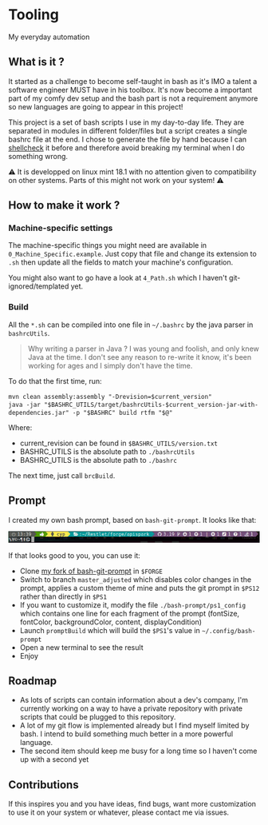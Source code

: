 # Tooling
My everyday automation

## What is it ?

It started as a challenge to become self-taught in bash as it's IMO a talent a software engineer MUST have in his toolbox. It's now become a important part of my comfy dev setup and the bash part is not a requirement anymore
so new languages are going to appear in this project!

This project is a set of bash scripts I use in my day-to-day life. They are separated in modules in different folder/files but a script creates a single bashrc file at the end. 
I chose to generate the file by hand because I can [shellcheck](https://www.shellcheck.net/) it before and therefore avoid breaking my terminal when I do something wrong.

:warning: It is developped on linux mint 18.1 with no attention given to compatibility on other systems. Parts of this might not work on your system! :warning:

## How to make it work ?

### Machine-specific settings

The machine-specific things you might need are available in `0_Machine_Specific.example`. 
Just copy that file and change its extension to `.sh` then update all the fields to match your machine's configuration.

You might also want to go have a look at `4_Path.sh` which I haven't git-ignored/templated yet.

### Build

All the `*.sh` can be compiled into one file in `~/.bashrc` by the java parser in `bashrcUtils`. 

> Why writing a parser in Java ? I was young and foolish, and only knew Java at the time. I don't see any reason to re-write it know, it's been working for ages and I simply don't have the time.

To do that the first time, run:

```shell
mvn clean assembly:assembly "-Drevision=$current_version"
java -jar "$BASHRC_UTILS/target/bashrcUtils-$current_version-jar-with-dependencies.jar" -p "$BASHRC" build rtfm "$@"
``` 

Where:
- current_revision can be found in `$BASHRC_UTILS/version.txt`
- BASHRC_UTILS is the absolute path to `./bashrcUtils`
- BASHRC_UTILS is the absolute path to `./bashrc`

The next time, just call `brcBuild`.

## Prompt

I created my own bash prompt, based on `bash-git-prompt`. It looks like that:

![prompt](https://github.com/quilicicf/Tooling/raw/master/bash-prompt/wow.png)

If that looks good to you, you can use it: 

- Clone [my fork of bash-git-prompt](https://github.com/quilicicf/bash-git-prompt) in `$FORGE`
- Switch to branch `master_adjusted` which disables color changes in the prompt, applies a custom theme of mine and puts the git prompt in `$PS12` rather than directly in `$PS1`
- If you want to customize it, modify the file `./bash-prompt/ps1_config` which contains one line for each fragment of the prompt (fontSize, fontColor, backgroundColor, content, displayCondition)
- Launch `promptBuild` which will build the `$PS1`'s value in `~/.config/bash-prompt`
- Open a new terminal to see the result
- Enjoy

## Roadmap

- As lots of scripts can contain information about a dev's company, I'm currently working on a way to have a private repository with private scripts that could be plugged to this repository. 
- A lot of my git flow is implemented already but I find myself limited by bash. I intend to build something much better in a more powerful language.
- The second item should keep me busy for a long time so I haven't come up with a second yet

## Contributions 

If this inspires you and you have ideas, find bugs, want more customization to use it on your system or whatever, please contact me via issues.
